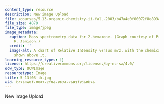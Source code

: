 ```yaml
---
content_type: resource
description: New image Upload
file: /courses/5-13-organic-chemistry-ii-fall-2003/b47a4e0f00072f8e89347a92f8de8b7e_5-13f03-th.jpg
file_size: 4879
file_type: image/jpeg
image_metadata:
  caption: Mass spectrometry data for 2-hexanone. (Graph courtesy of Professor Timothy
    F. Jamison.)
  credit: ''
  image-alt: A chart of Relative Intensity versus m/z, with the chemical structure
    shown above it.
learning_resource_types: []
license: https://creativecommons.org/licenses/by-nc-sa/4.0/
ocw_type: OCWImage
resourcetype: Image
title: 5-13f03-th.jpg
uid: b47a4e0f-0007-2f8e-8934-7a92f8de8b7e
---
```

New image Upload